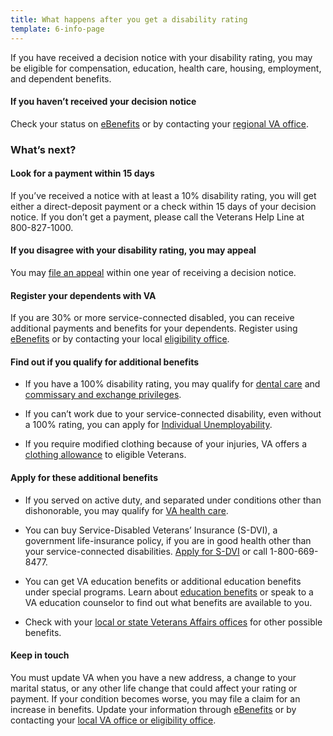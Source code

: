 ```yaml
---
title: What happens after you get a disability rating
template: 6-info-page
---
```


If you have received a decision notice with your disability rating, you may be eligible for compensation, education, health care, housing, employment, and dependent benefits.  

#### If you haven’t received your decision notice 
Check your status on [eBenefits](https://www.ebenefits.va.gov/ebenefits/about/feature?feature=va-letters) or by contacting your [regional VA office](/facility-locator/). 


### What’s next?
#### Look for a payment within 15 days  
If you’ve received a notice with at least a 10% disability rating, you will get either a direct-deposit payment or a check within 15 days of your decision notice. If you don’t get a payment, please call the Veterans Help Line at 800-827-1000.  

#### If you disagree with your disability rating, you may appeal 
You may [file an appeal](/disability-benefits/claims-appeal/) within one year of receiving a decision notice. 

#### Register your dependents with VA  
If you are 30% or more service-connected disabled, you can receive additional payments and benefits for your dependents. Register using [eBenefits](https://www.ebenefits.va.gov/ebenefits/about/feature?feature=dependent-compensation) or by contacting your local [eligibility office](/facility-locator/). 

#### Find out if you qualify for additional benefits 

- If you have a 100% disability rating, you may qualify for [dental care](/disability-benefits/conditions/special-claims/dentistry/) and [commissary and exchange privileges](http://www.militaryonesource.mil/shopping?content_id=268500).
- If you can’t work due to your service-connected disability, even without a 100% rating, you can apply for [Individual Unemployability](/disability-benefits/conditions/special-claims/individual-unemployability/).

- If you require modified clothing because of your injuries, VA offers a [clothing allowance](/disability-benefits/conditions/special-claims/clothing/) to eligible Veterans.


#### Apply for these additional benefits
- If you served on active duty, and separated under conditions other than dishonorable, you may qualify for [VA health care](https://www.vets.gov/healthcare/apply/).

- You can buy Service-Disabled Veterans’ Insurance (S-DVI), a government life-insurance policy, if you are in good health other than your service-connected disabilities. [Apply for S-DVI](/life-insurance/S-DVI) or call 1-800-669-8477. 

- You can get VA education benefits or additional education benefits under special programs. Learn about [education benefits](/education) or speak to a VA education counselor to find out what benefits are available to you.   

- Check with your [local or state Veterans Affairs offices](http://www.va.gov/statedva.htm) for other possible benefits.  

#### Keep in touch 
You must update VA when you have a new address, a change to your marital status, or any other life change that could affect your rating or payment. If your condition becomes worse, you may file a claim for an increase in benefits. Update your information through [eBenefits]( https://www.ebenefits.va.gov/ebenefits/about/feature?feature=dependent-compensation) or by contacting your [local VA office or eligibility office](/facility-locator/).
